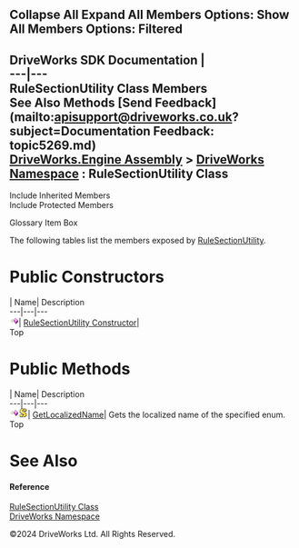        

 Collapse All Expand All  Members Options: Show All  Members Options: Filtered   
---  
DriveWorks SDK Documentation  |   
---|---  
RuleSectionUtility Class Members   
See Also Methods [Send Feedback](mailto:apisupport@driveworks.co.uk?subject=Documentation Feedback: topic5269.md)  
[DriveWorks.Engine Assembly](topic2156.md) > [DriveWorks Namespace](topic2159.md) : RuleSectionUtility Class  
---  
  
Include Inherited Members    
Include Protected Members  


Glossary Item Box

The following tables list the members exposed by [RuleSectionUtility](topic5269.md).

# Public Constructors

| Name| Description  
---|---|---  
![Public Constructor](dotnetimages/publicConstructor.gif)| [RuleSectionUtility Constructor](topic5275.md)|   
Top

# Public Methods

| Name| Description  
---|---|---  
![Public Method](dotnetimages/publicMethod.gif)![static \(Shared in Visual Basic\)](dotnetimages/static.gif)| [GetLocalizedName](topic5276.md)| Gets the localized name of the specified enum.   
Top

# See Also

#### Reference

[RuleSectionUtility Class](topic5269.md)   
[DriveWorks Namespace](topic2159.md)

©2024 DriveWorks Ltd. All Rights Reserved.
